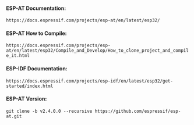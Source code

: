 #### ESP-AT Documentation:
`https://docs.espressif.com/projects/esp-at/en/latest/esp32/`  
#### ESP-AT How to Compile:
`https://docs.espressif.com/projects/esp-at/en/latest/esp32/Compile_and_Develop/How_to_clone_project_and_compile_it.html`  
#### ESP-IDF Documentation:
`https://docs.espressif.com/projects/esp-idf/en/latest/esp32/get-started/index.html`  
#### ESP-AT Version:
`git clone -b v2.4.0.0 --recursive https://github.com/espressif/esp-at.git`  
